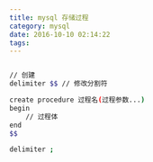 ```yaml
---
title: mysql 存储过程
category: mysql
date: 2016-10-10 02:14:22
tags:
---
```




``` bash

// 创建
delimiter $$ // 修改分割符

create procedure 过程名(过程参数...)
begin
    // 过程体
end
$$

delimiter ;

```

<!-- more -->




